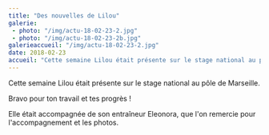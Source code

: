 ```yaml
---
title: "Des nouvelles de Lilou"
galerie:
 - photo: "/img/actu-18-02-23-2.jpg"
 - photo: "/img/actu-18-02-23-2b.jpg"
galerieaccueil: "/img/actu-18-02-23-2.jpg"
date: 2018-02-23
accueil: "Cette semaine Lilou était présente sur le stage national au pôle de Marseille. Bravo pour ton travail et tes progrès ! Elle était accompagnée de"
---
```

Cette semaine Lilou était présente sur le stage national au pôle de Marseille.

Bravo pour ton travail et tes progrès !

Elle était accompagnée de son entraîneur Eleonora, que l'on remercie pour l'accompagnement et les photos.
